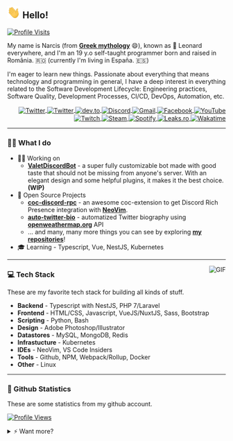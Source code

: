 ## <img src="https://raw.githubusercontent.com/ABSphreak/ABSphreak/master/gifs/Hi.gif" width="30px"> Hello!

[![Profile Visits](https://badges.pufler.dev/visits/LeonardSSH/LeonardSSH?style=flat-square&color=7C3138)](https://pufler.dev/git-badges/)

<!-- ![Profile Views](https://komarev.com/ghpvc/?username=LeonardSSH&color=7C3138&style=flat-square) -->

My name is Narcis (from **[Greek mythology]** 😄), known as 🦁 Leonard everywhere, and I'm an 19 y.o self-taught programmer born and raised in România. 🇷🇴 (currently I'm living in España. 🇪🇸)

I'm eager to learn new things. 
Passionate about everything that means technology and programming in general, I have a deep interest in everything related to the Software Development Lifecycle: Engineering practices, Software Quality, Development Processes, CI/CD, DevOps, Automation, etc.

<p align="right">
   <a href="https://www.instagram.com/leonardssh22/" target="_blank">
      <img src="https://github.com/LeonardSSH/LeonardSSH/blob/master/instagram.svg" alt="Twitter" width="32" align="center">
   </a>
   <a href="https://twitter.com/leonardssh22" target="_blank" rel="nofollow">
      <img src="https://github.com/LeonardSSH/LeonardSSH/blob/master/twitter.svg" alt="Twitter" width="32" align="center">
   </a>
   <a href="https://dev.to/leonardssh" target="_blank" rel="nofollow">
      <img src="https://practicaldev-herokuapp-com.freetls.fastly.net/assets/devlogo-pwa-512.png" alt="dev.to" width="32" align="center">
   </a>
   <a href="https://discord.com/users/290131759159443457" target="_blank" rel="nofollow">
      <img src="https://github.com/LeonardSSH/LeonardSSH/blob/master/discord.svg" alt="Discord" width="32" align="center">
   </a>
   <a href="mailto:contact@leonard.sh" target="_blank" rel="nofollow">
      <img src="https://github.com/LeonardSSH/LeonardSSH/blob/master/gmail.svg" alt="Gmail" width="32" align="center">
   </a>
   
   <a href="https://www.facebook.com/leonardssh22" target="_blank" rel="nofollow">
      <img src="https://github.com/LeonardSSH/LeonardSSH/blob/master/facebook.svg" alt="Facebook" width="32" align="center">
   </a>
   <a href="https://www.youtube.com/LeonardSSH" target="_blank" rel="nofollow">
      <img src="https://github.com/LeonardSSH/LeonardSSH/blob/master/youtube.svg" alt="YouTube" width="32" align="center">
   </a>
   <a href="https://www.twitch.tv/leonardssh22" target="_blank" rel="nofollow">
      <img src="https://github.com/LeonardSSH/LeonardSSH/blob/master/twitch.svg" alt="Twitch" width="32" align="center">
   </a>
   <a href="https://steamcommunity.com/id/leonardssh/" target="_blank" rel="nofollow">
      <img src="https://github.com/LeonardSSH/LeonardSSH/blob/master/steam.svg" alt="Steam" width="32" align="center">
   </a>
   <a href="https://open.spotify.com/user/dwte9evqj8dph3ke924c7olpt" target="_blank" rel="nofollow">
      <img src="https://github.com/LeonardSSH/LeonardSSH/blob/master/spotify.svg" alt="Spotify" width="32" align="center">
   </a>
   <a href="https://www.leaks.ro/profile/8-leonard/" target="_blank" rel="nofollow">
      <img src="https://github.com/LeonardSSH/LeonardSSH/blob/master/leaks-logo.png" alt="Leaks.ro" width="30" align="center">
   </a>
   <a href="https://wakatime.com/@leonard" target="_blank" rel="nofollow">
      <img src="https://github.com/LeonardSSH/LeonardSSH/blob/master/wakatime.svg" alt="Wakatime" width="32px" align="center">
   </a>
</p>

---

### 👨‍💻 What I do

   * 👷‍♂️ Working on
      * **[ValetDiscordBot]** - a super fully customizable bot made with good taste that should not be missing from anyone's server. With an elegant design and some helpful plugins, it makes it the best choice. **(WIP)**
   * 💼 Open Source Projects
      - **[coc-discord-rpc]** - an awesome coc-extension to get Discord Rich Presence integration with **[NeoVim]**.
      - **[auto-twitter-bio]** - automatized Twitter biography using **[openweathermap.org]** API
      - ... and many, many more things you can see by exploring **[my repositories]**!
   * 🎓 Learning - Typescript, Vue, NestJS, Kubernetes
   <!-- * 🚧 Next projects from "Idea to production"
      * Build a coc-extension to get Discord Rich Presence integration with **[NeoVim]**.
      * Build a CLI for **[RAGE:MP Community][RAGEMP]** that allows users to easily install packages, dependencies, clone the repository, and then handle the responses in their post install script. -->

---
  
<img align="right" alt="GIF" src="https://media.giphy.com/media/3ohzdKvLT1DxFxhZAI/giphy.gif" />
   
### 💻 Tech Stack
These are my favorite tech stack for building all kinds of stuff.

   * **Backend** - Typescript with NestJS, PHP 7/Laravel
   * **Frontend** - HTML/CSS, Javascript, VueJS/NuxtJS, Sass, Bootstrap
   * **Scripting** - Python, Bash
   * **Design** - Adobe Photoshop/Illustrator
   * **Datastores** - MySQL, MongoDB, Redis
   * **Infrastucture** - Kubernetes
   * **IDEs** - NeoVim, VS Code Insiders
   * **Tools** - Github, NPM, Webpack/Rollup, Docker
   * **Other** - Linux
   
---

<!--
### 🌟 Abilities

   * **Fast learner**
   * **Adaptability**
   * **Organization**
   * **Teamwork**
   * **Problem-solving**
   * **Self Motivation**
   
### 🌅 Hobbies

   * 🏃 **Walking and other outdoor activities**
   * 🚘 **Petrolhead**
   * 🎮 **Gaming**
   * ⚔️ **History**
-->
   
### 🧾 Github Statistics
These are some statistics from my github account.
 
[![Profile Views](https://github.com/LeonardSSH/LeonardSSH/blob/master/github-metrics.svg)](https://leonard.sh)

<details>
   <summary>⚡ Want more? </summary>
   
   <br>
   
   <table>
  <tr>
    <td align="center" style="padding=0;width=50%;">
      <img align="center" style="padding=0;" src="https://github-readme-stats-eight-theta.vercel.app/api?username=leonardssh&show_icons=true&include_all_commits=true&count_private=true&bg_color=1c1c1c&hide_border=true&text_color=ffffff&title_color=c3002f&icon_color=c3002f&hide_title=true" />
    </td>
    <td align="center" style="padding=0;width=50%;">
      <img align="center" style="padding=0;" src="https://github-readme-stats.quantumlytangled.vercel.app/api/top-langs/?username=LeonardSSH&layout=compact&bg_color=1c1c1c&hide_border=true&text_color=ffffff&title_color=c3002f&icon_color=c3002f&hide_title=true&count_private=true" />
    </td>
  </tr>
</table>

> Provided by **[GitHub Readme Stats]**
   
   <br>
   
<!--START_SECTION:waka-->
**🐱 My Github Data** 

> 🏆 1,881 Contributions in the Year 2020
 > 
> 📦 53.7 kB Used in Github's Storage 
 > 
> 💼 Opted to Hire
 > 
> 📜 16 Public Repositories
 > 
> 🔑 13 Private Repositories 

**I'm an Early 🐤** 

```text
🌞 Morning    130 commits    ███░░░░░░░░░░░░░░░░░░░░░░   13.16% 
🌆 Daytime    444 commits    ███████████░░░░░░░░░░░░░░   44.94% 
🌃 Evening    355 commits    █████████░░░░░░░░░░░░░░░░   35.93% 
🌙 Night      59 commits     █░░░░░░░░░░░░░░░░░░░░░░░░   5.97%

```
📅 **I'm Most Productive on Thursday** 

```text
Monday       137 commits    ███░░░░░░░░░░░░░░░░░░░░░░   13.87% 
Tuesday      109 commits    ██░░░░░░░░░░░░░░░░░░░░░░░   11.03% 
Wednesday    166 commits    ████░░░░░░░░░░░░░░░░░░░░░   16.8% 
Thursday     219 commits    █████░░░░░░░░░░░░░░░░░░░░   22.17% 
Friday       93 commits     ██░░░░░░░░░░░░░░░░░░░░░░░   9.41% 
Saturday     187 commits    ████░░░░░░░░░░░░░░░░░░░░░   18.93% 
Sunday       77 commits     ██░░░░░░░░░░░░░░░░░░░░░░░   7.79%

```


📊 **This Week I Spent My Time On** 

```text
💬 Programming Languages: 
TypeScript               7 hrs 32 mins       ███████████░░░░░░░░░░░░░░   44.1% 
JSON                     3 hrs 35 mins       █████░░░░░░░░░░░░░░░░░░░░   21.01% 
JavaScript               2 hrs 20 mins       ███░░░░░░░░░░░░░░░░░░░░░░   13.66% 
VimL                     1 hr 14 mins        █░░░░░░░░░░░░░░░░░░░░░░░░   7.26% 
Bash                     51 mins             █░░░░░░░░░░░░░░░░░░░░░░░░   4.99%

🔥 Editors: 
Vim                      15 hrs 2 mins       ██████████████████████░░░   88.0% 
VS Code                  2 hrs 3 mins        ███░░░░░░░░░░░░░░░░░░░░░░   12.0%

💻 Operating System: 
Linux                    16 hrs 43 mins      ████████████████████████░   97.9% 
Windows                  21 mins             ░░░░░░░░░░░░░░░░░░░░░░░░░   2.1%

```

**I Mostly Code in JavaScript** 

```text
JavaScript               5 repos             ███████░░░░░░░░░░░░░░░░░░   31.25% 
CSS                      4 repos             ██████░░░░░░░░░░░░░░░░░░░   25.0% 
TypeScript               2 repos             ███░░░░░░░░░░░░░░░░░░░░░░   12.5% 
Vue                      2 repos             ███░░░░░░░░░░░░░░░░░░░░░░   12.5% 
HTML                     1 repo              █░░░░░░░░░░░░░░░░░░░░░░░░   6.25%

```



<!--END_SECTION:waka-->

</details>

<!--START_SECTION:links-->

[`discord`]:               https://discord.com/

[ValetDiscordBot]:         https://github.com/ValetDiscordBot
[RYSE Multiplayer]:        https://github.com/rysemultiplayer

[my repositories]:         https://github.com/LeonardSSH?tab=repositories

[coc-discord-rpc]:         https://github.com/LeonardSSH/coc-discord-rpc
[auto-twitter-bio]:        https://github.com/LeonardSSH/auto-twitter-bio

[RAGEMP]:                  https://rage.mp/

[Instagram]:               https://www.instagram.com/leonardssh22/
[Twitter]:                 https://twitter.com/leonardssh_22
[DevTo]:                   https://dev.to/leonardssh
[Discord]:                 https://discord.com/users/290131759159443457
[Gmail]:                   mailto:contact@leonard.sh
[Facebook]:                https://www.facebook.com/leonardssh22
[YouTube]:                 https://www.youtube.com/LeonardSSH
[Twitch]:                  https://www.twitch.tv/leonardssh22
[Steam]:                   https://steamcommunity.com/id/leonardssh/
[Spotify]:                 https://open.spotify.com/user/dwte9evqj8dph3ke924c7olpt

[HTML5]:                   https://developer.mozilla.org/en-US/docs/Web/HTML
[CSS3]:                    https://developer.mozilla.org/en-US/docs/Web/CSS
[PHP]:                     https://www.php.net/
[Node.js]:                 https://nodejs.org/en/
[JS]:                      https://developer.mozilla.org/en-US/docs/Web/JavaScript
[TS]:                      https://www.typescriptlang.org/
[Sass]:                    https://sass-lang.com/
[Vue.js]:                  https://vuejs.org/

[Git]:                     https://git-scm.com/
[npm]:                     https://npmjs.com
[MySQL]:                   https://www.mysql.com/
[MongoDB]:                 https://www.mongodb.com/
[PostgreSQL]:              https://www.postgresql.org/
[NeoVim]:                  https://neovim.io/
[VSCode Insiders]:         https://code.visualstudio.com/insiders/
[Sublime Text 3]:          https://www.sublimetext.com/
[Bash]:                    https://www.gnu.org/software/bash/
[Bootstrap]:               https://getbootstrap.com
[Webpack]:                 https://webpack.js.org
[Nuxt.js]:                 https://nuxtjs.org/
[Photoshop]:               https://www.photoshop.com/en
[Illustrator]:             https://www.adobe.com/in/products/illustrator.html
[Linux]:                   https://www.linux.org/
[Redis]:                   https://redis.io/

[`manele playlist`]:       https://open.spotify.com/playlist/329xtb1CReijERQqI6dJCV?si=Lhlzc7MGT2yTmI4V46tarA
[Leaks-Profile]:           https://www.leaks.ro/profile/8-leonard/
[GitHub Readme Stats]:     https://github.com/anuraghazra/github-readme-stats
[Greek mythology]:         https://en.wikipedia.org/wiki/Narcissus_(mythology)    

[openweathermap.org]:      https://openweathermap.org/

<!--END_SECTION:links-->

<!-- Some shits -->

<!--
* 🎓 I’m currently learning [<img src="https://github.com/LeonardSSH/LeonardSSH/blob/master/typescript.svg" alt="Typescript" width="26" align="center">][TS] & [<img src="https://github.com/LeonardSSH/LeonardSSH/blob/master/vue.svg" alt="Vue.js" width="22" align="center">][Vue.js].
* 😄 Pronouns: **he/him**.
* ⚡️ Fun fact: *There are two ways to write error-free programs; only the third one works.*
* <img src="https://github.com/LeonardSSH/LeonardSSH/blob/master/spotify.svg" alt="Twitch" width="24" align="center"> The best [`manele playlist`] on spotify (only for <img src="https://github.com/LeonardSSH/LeonardSSH/blob/master/romania.png" alt="Romania" width="20" align="center"> Romanians)
-->

<!--
#### 🥅 2020 Goals: 
   - [ ] Contribute more to Open Source projects
   - [ ] Make my own framework for the [`@TheValetBot`]
   - [ ] Finish [`@TheValetBot`] 😂
   - [ ] Learn [<img src="https://github.com/LeonardSSH/LeonardSSH/blob/master/typescript.svg" alt="Typescript" width="26" align="center">][TS] & [<img src="https://github.com/LeonardSSH/LeonardSSH/blob/master/angular.svg" alt="Angular" width="32" align="center">][Angular]
   - [ ] Learn more about API
   - [ ] Make the basic systems required for the GTA V Server [`@rysemultiplayer`]
-->
 
<!--
## 💻 What I'm working on
   * **[RYSE Multiplayer]** - A <img src="https://github.com/LeonardSSH/LeonardSSH/blob/master/romania.png" alt="Romania" width="24" align="center"> Romanian GTA V Online server, on platform [<img src="https://github.com/LeonardSSH/LeonardSSH/blob/master/ragemp.png" alt="RAGE:MP" width="18" align="center">][RAGEMP].
   * **[ryse.mp](https://ryse.mp)** - Frontend and backend for https://ryse.mp
   * **[valet](https://leonard.sh)** (in standby at the moment) - A multi purpose, open source [<img src="https://github.com/LeonardSSH/LeonardSSH/blob/master/discord.svg" alt="Discord" width="26" align="center">][`discord`] bot. You can find all related repos [`@TheValetBot`]. 
-->
